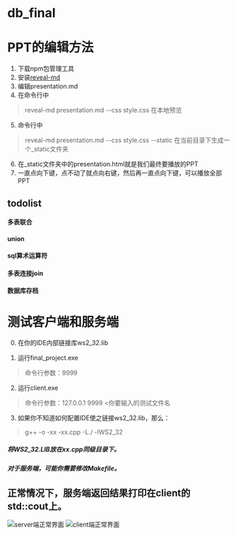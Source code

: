 # db_final
# PPT的编辑方法
1. 下载npm包管理工具
2. 安装<a href="https://github.com/webpro/reveal-md">reveal-md</a>
3. 编辑presentation.md
4. 在命令行中
> reveal-md presentation.md --css style.css
 在本地预览
5. 命令行中
> reveal-md presentation.md --css style.css --static
 在当前目录下生成一个_static文件夹
6. 在_static文件夹中的presentation.html就是我们最终要播放的PPT
7. 一直点向下键，点不动了就点向右键，然后再一直点向下键，可以播放全部PPT

## todolist
#### 多表联合
#### union
#### sql算术运算符
#### 多表连接join
#### 数据库存档

# 测试客户端和服务端
0. 在你的IDE内部链接库ws2_32.lib

1. 运行final_project.exe  
> 命令行参数：9999

2. 运行client.exe
> 命令行参数：127.0.0.1 9999 <你要输入的测试文件名

3. 如果你不知道如何配置IDE使之链接ws2_32.lib，那么：
> g++ -o -xx -xx.cpp -L./ -lWS2_32
##### 将WS2_32.LIB放在xx.cpp同级目录下。
##### 对于服务端，可能你需要修改Makefile。

## 正常情况下，服务端返回结果打印在client的std::cout上。

![server端正常界面](https://github.com/worsecoder/db_final/blob/master/server_ui.PNG)
![client端正常界面](https://github.com/worsecoder/db_final/blob/master/client_ui.PNG)
